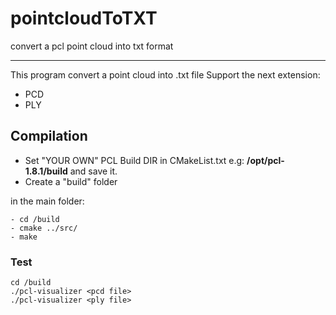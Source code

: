 # pointcloudToTXT
convert a pcl point cloud into txt format

----------------------
This program convert a point cloud into .txt file
Support the next extension:

* PCD 
* PLY 

## Compilation
* Set "YOUR OWN" PCL Build DIR in CMakeList.txt e.g: **/opt/pcl-1.8.1/build** and save it.
* Create a "build" folder

in the main folder:

	- cd /build  
	- cmake ../src/
    - make
       
        	 
### Test

	cd /build
	./pcl-visualizer <pcd file> 
  	./pcl-visualizer <ply file> 

  




